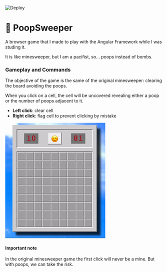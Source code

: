 ![Deploy](https://github.com/michelefenu/poopsweeper/workflows/Deploy/badge.svg)

# :poop: PoopSweeper

A browser game that I made to play with the Angular Framework while I was studing it. 

It is like minesweeper, but I am a pacifist, so... poops instead of bombs.

### Gameplay and Commands
The objective of the game is the same of the original minesweeper: clearing the board avoiding the poops. 

When you click on a cell, the cell will be uncovered revealing either a poop or the number of poops adjacent to it.

- **Left click**: clear cell
- **Right click**: flag cell to prevent clicking by mistake

![Gameplay example](/assets/gameplay-demo.gif)

#### Important note
In the original minesweeper game the first click will never be a mine. But with poops, we can take the risk.
